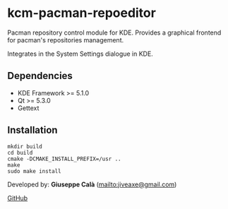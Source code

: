 # kcm-pacman-repoeditor

Pacman repository control module for KDE. Provides a graphical frontend for 
pacman's repositories management.

Integrates in the System Settings dialogue in KDE.

## Dependencies
* KDE Framework >= 5.1.0
* Qt >= 5.3.0
* Gettext

## Installation
```
mkdir build
cd build
cmake -DCMAKE_INSTALL_PREFIX=/usr ..
make
sudo make install
```


Developed by: **Giuseppe Calà** (<mailto:jiveaxe@gmail.com>)

[GitHub](https://github.com/gcala/kcmpacmanrepoeditor)
